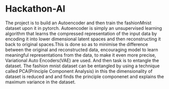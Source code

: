 # Hackathon-AI

The project is to build an Autoencoder and then train the fashionMnist dataset upon it in pytorch.
Autoencoder is simply an unsupervised learning algorithm that learns the compressed representation of the input data by encoding it into lower dimensional latent spaces and then reconstructing it back to original spaces.This is done so as to minimise the difference between the original and reconstructed data, encouraging model to learn meaningful representations from the data, to make it even more precise, Variational Auto Encoders(VAE) are used.
And then task is to entangle the dataset.
The fashion mnist dataset can be entangled by using a technique called PCA(Principle Component Analysis) in this the dimensionality of dataset is reduced and and finds the principle componenet and explains the maximum variance in the dataset.
